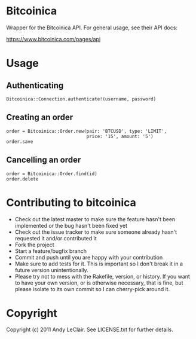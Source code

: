Bitcoinica
==========

Wrapper for the Bitcoinica API.  For general usage, see their API docs:

https://www.bitcoinica.com/pages/api

Usage
=====

Authenticating
--------------

    Bitcoinica::Connection.authenticate!(username, password)

Creating an order
-----------------

    order = Bitcoinica::Order.new(pair: 'BTCUSD', type: 'LIMIT', 
                                  price: '15', amount: '5')
    order.save

Cancelling an order
-------------------

    order = Bitcoinica::Order.find(id)
    order.delete

Contributing to bitcoinica
==========================
 
* Check out the latest master to make sure the feature hasn't been implemented or the bug hasn't been fixed yet
* Check out the issue tracker to make sure someone already hasn't requested it and/or contributed it
* Fork the project
* Start a feature/bugfix branch
* Commit and push until you are happy with your contribution
* Make sure to add tests for it. This is important so I don't break it in a future version unintentionally.
* Please try not to mess with the Rakefile, version, or history. If you want to have your own version, or is otherwise necessary, that is fine, but please isolate to its own commit so I can cherry-pick around it.

Copyright
=========

Copyright (c) 2011 Andy LeClair. See LICENSE.txt for
further details.

